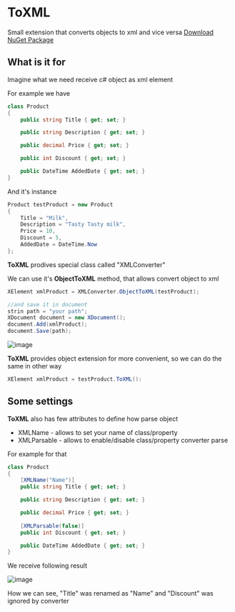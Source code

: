 # ToXML
Small extension that converts objects to xml and vice versa
[Download NuGet Package](https://www.nuget.org/packages/ToXML/)

## What is it for
Imagine what we need receive c# object as xml element

For example we have

```c#
class Product
{
    public string Title { get; set; }

    public string Description { get; set; }

    public decimal Price { get; set; }

    public int Discount { get; set; }

    public DateTime AddedDate { get; set; }
}
```
And it's instance
```c#
Product testProduct = new Product
{
    Title = "Milk",
    Description = "Tasty Tasty milk",
    Price = 10,
    Discount = 5,
    AddedDate = DateTime.Now
};
```

**ToXML** prodives special class called "XMLConverter"

We can use it's **ObjectToXML** method, that allows convert object to xml
```c#
XElement xmlProduct = XMLConverter.ObjectToXML(testProduct);

//and save it in document
strin path = "your path";
XDocument document = new XDocument();
document.Add(xmlProduct);
document.Save(path);
```
![image](https://user-images.githubusercontent.com/33997732/157474735-02b0ee1e-8a43-4dd2-a3fb-eb621702774c.png)

**ToXML** provides object extension for more convenient, so we can do the same in other way
```c#
XElement xmlProduct = testProduct.ToXML():
```

## Some settings
**ToXML** also has few attributes to define how parse object
+ XMLName - allows to set your name of class/property
+ XMLParsable - allows to enable/disable class/property converter parse

For example for that

```c# 
class Product
{
    [XMLName("Name")]
    public string Title { get; set; }

    public string Description { get; set; }

    public decimal Price { get; set; }
    
    [XMLParsable(false)]
    public int Discount { get; set; }

    public DateTime AddedDate { get; set; }
}
```

We receive following result

![image](https://user-images.githubusercontent.com/33997732/157717907-7bcc886b-b0fe-411a-959b-f9f23cb91c33.png)

How we can see, "Title" was renamed as "Name" and "Discount" was ignored by converter


